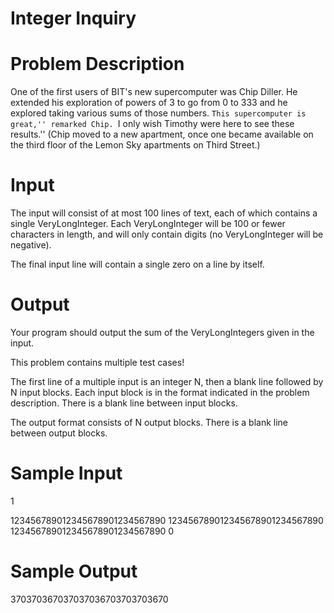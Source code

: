 # Integer Inquiry
# Problem Description
One of the first users of BIT's new supercomputer was Chip Diller. He extended his exploration of powers of 3 to go from 0 to 333 and he explored taking various sums of those numbers. 
``This supercomputer is great,'' remarked Chip. ``I only wish Timothy were here to see these results.'' (Chip moved to a new apartment, once one became available on the third floor of the Lemon Sky apartments on Third Street.) 

# Input
The input will consist of at most 100 lines of text, each of which contains a single VeryLongInteger. Each VeryLongInteger will be 100 or fewer characters in length, and will only contain digits (no VeryLongInteger will be negative). 

The final input line will contain a single zero on a line by itself.

# Output
Your program should output the sum of the VeryLongIntegers given in the input. 


This problem contains multiple test cases!

The first line of a multiple input is an integer N, then a blank line followed by N input blocks. Each input block is in the format indicated in the problem description. There is a blank line between input blocks.

The output format consists of N output blocks. There is a blank line between output blocks.


# Sample Input
1


123456789012345678901234567890
123456789012345678901234567890
123456789012345678901234567890
0

# Sample Output
370370367037037036703703703670
